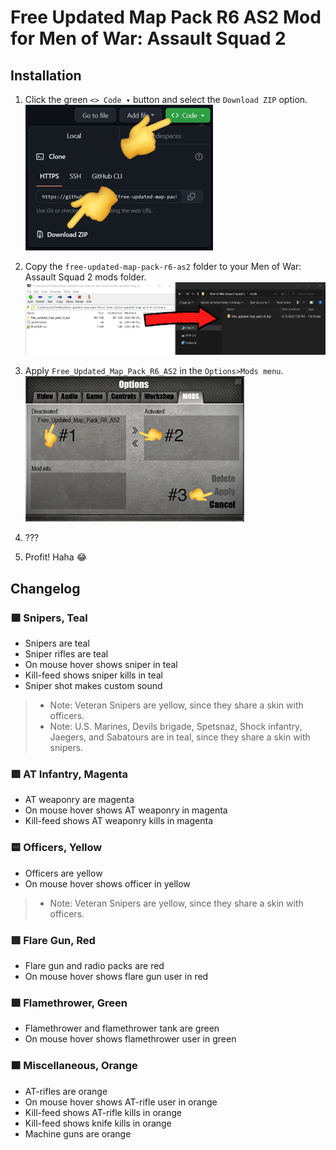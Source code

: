 # Free Updated Map Pack R6 AS2 Mod for Men of War: Assault Squad 2

## Installation

1. Click the green `<> Code ▾` button and select the `Download ZIP` option.
   ![Step 1](./step1.png)

2. Copy the `free-updated-map-pack-r6-as2` folder to your Men of War: Assault Squad 2 mods folder.
   ![Step 2](./step2.png)

3. Apply `Free_Updated_Map_Pack_R6_AS2` in the `Options>Mods menu`.
   ![Step 3](./step3.png)

4. ???
5. Profit! Haha 😂

## Changelog

### 🟦 Snipers, Teal
- Snipers are teal
- Sniper rifles are teal 
- On mouse hover shows sniper in teal
- Kill-feed shows sniper kills in teal 
- Sniper shot makes custom sound
> - Note: Veteran Snipers are yellow, since they share a skin with officers.
> - Note: U.S. Marines, Devils brigade, Spetsnaz, Shock infantry, Jaegers, and Sabatours are in teal, since they share a skin with snipers.

### 🟪 AT Infantry, Magenta
- AT weaponry are magenta
- On mouse hover shows AT weaponry in magenta 
- Kill-feed shows AT weaponry kills in magenta

### 🟨 Officers, Yellow
- Officers are yellow
- On mouse hover shows officer in yellow
> - Note: Veteran Snipers are yellow, since they share a skin with officers.

### 🟥 Flare Gun, Red
- Flare gun and radio packs are red
- On mouse hover shows flare gun user in red

### 🟩 Flamethrower, Green
- Flamethrower and flamethrower tank are green
- On mouse hover shows flamethrower user in green

### 🟧 Miscellaneous, Orange
- AT-rifles are orange 
- On mouse hover shows AT-rifle user in orange
- Kill-feed shows AT-rifle kills in orange
- Kill-feed shows knife kills in orange
- Machine guns are orange

